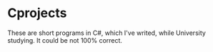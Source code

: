 # Cprojects
These are short programs in C#, which I've writed, while University studying. It could be not 100% correct.
